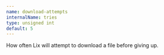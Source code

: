 ```yaml
---
name: download-attempts
internalName: tries
type: unsigned int
default: 5
---
```

How often Lix will attempt to download a file before giving up.
